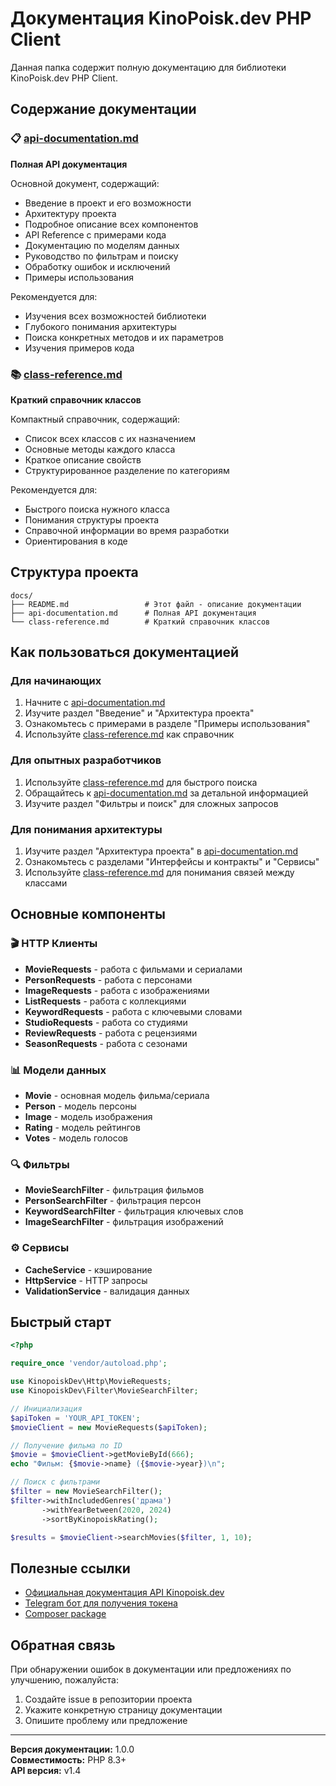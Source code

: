 # Документация KinoPoisk.dev PHP Client

Данная папка содержит полную документацию для библиотеки KinoPoisk.dev PHP Client.

## Содержание документации

### 📋 [api-documentation.md](./api-documentation.md)
**Полная API документация**

Основной документ, содержащий:
- Введение в проект и его возможности
- Архитектуру проекта
- Подробное описание всех компонентов
- API Reference с примерами кода
- Документацию по моделям данных
- Руководство по фильтрам и поиску
- Обработку ошибок и исключений
- Примеры использования

Рекомендуется для:
- Изучения всех возможностей библиотеки
- Глубокого понимания архитектуры
- Поиска конкретных методов и их параметров
- Изучения примеров кода

### 📚 [class-reference.md](./class-reference.md)
**Краткий справочник классов**

Компактный справочник, содержащий:
- Список всех классов с их назначением
- Основные методы каждого класса
- Краткое описание свойств
- Структурированное разделение по категориям

Рекомендуется для:
- Быстрого поиска нужного класса
- Понимания структуры проекта
- Справочной информации во время разработки
- Ориентирования в коде

## Структура проекта

```
docs/
├── README.md                 # Этот файл - описание документации
├── api-documentation.md      # Полная API документация
└── class-reference.md        # Краткий справочник классов
```

## Как пользоваться документацией

### Для начинающих
1. Начните с [api-documentation.md](./api-documentation.md)
2. Изучите раздел "Введение" и "Архитектура проекта"
3. Ознакомьтесь с примерами в разделе "Примеры использования"
4. Используйте [class-reference.md](./class-reference.md) как справочник

### Для опытных разработчиков
1. Используйте [class-reference.md](./class-reference.md) для быстрого поиска
2. Обращайтесь к [api-documentation.md](./api-documentation.md) за детальной информацией
3. Изучите раздел "Фильтры и поиск" для сложных запросов

### Для понимания архитектуры
1. Изучите раздел "Архитектура проекта" в [api-documentation.md](./api-documentation.md)
2. Ознакомьтесь с разделами "Интерфейсы и контракты" и "Сервисы"
3. Используйте [class-reference.md](./class-reference.md) для понимания связей между классами

## Основные компоненты

### 🎬 HTTP Клиенты
- **MovieRequests** - работа с фильмами и сериалами
- **PersonRequests** - работа с персонами
- **ImageRequests** - работа с изображениями
- **ListRequests** - работа с коллекциями
- **KeywordRequests** - работа с ключевыми словами
- **StudioRequests** - работа со студиями
- **ReviewRequests** - работа с рецензиями
- **SeasonRequests** - работа с сезонами

### 📊 Модели данных
- **Movie** - основная модель фильма/сериала
- **Person** - модель персоны
- **Image** - модель изображения
- **Rating** - модель рейтингов
- **Votes** - модель голосов

### 🔍 Фильтры
- **MovieSearchFilter** - фильтрация фильмов
- **PersonSearchFilter** - фильтрация персон
- **KeywordSearchFilter** - фильтрация ключевых слов
- **ImageSearchFilter** - фильтрация изображений

### ⚙️ Сервисы
- **CacheService** - кэширование
- **HttpService** - HTTP запросы
- **ValidationService** - валидация данных

## Быстрый старт

```php
<?php

require_once 'vendor/autoload.php';

use KinopoiskDev\Http\MovieRequests;
use KinopoiskDev\Filter\MovieSearchFilter;

// Инициализация
$apiToken = 'YOUR_API_TOKEN';
$movieClient = new MovieRequests($apiToken);

// Получение фильма по ID
$movie = $movieClient->getMovieById(666);
echo "Фильм: {$movie->name} ({$movie->year})\n";

// Поиск с фильтрами
$filter = new MovieSearchFilter();
$filter->withIncludedGenres('драма')
       ->withYearBetween(2020, 2024)
       ->sortByKinopoiskRating();

$results = $movieClient->searchMovies($filter, 1, 10);
```

## Полезные ссылки

- [Официальная документация API Kinopoisk.dev](https://kinopoisk.dev)
- [Telegram бот для получения токена](https://t.me/kinopoiskdev_bot)
- [Composer package](https://packagist.org/packages/devcraftclub/kinopoisk-dev)

## Обратная связь

При обнаружении ошибок в документации или предложениях по улучшению, пожалуйста:
1. Создайте issue в репозитории проекта
2. Укажите конкретную страницу документации
3. Опишите проблему или предложение

---

**Версия документации:** 1.0.0  
**Совместимость:** PHP 8.3+  
**API версия:** v1.4